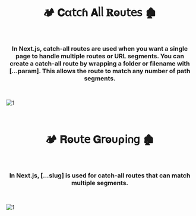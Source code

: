 <h1  align="center" > 🏕️ 𝐂α𝗍𝖼ɦ 𝐀ᥣᥣ 𝐑ⱺυ𝗍𝖾𝗌  🏚️ </h1>

</br>

<h3  align="center" > In Next.js, catch-all routes are used when you want a single page to handle multiple routes or URL segments. You can create a catch-all route by wrapping a folder or filename with [...param]. This allows the route to match any number of path segments. </h3>

</br>

![1](https://github.com/user-attachments/assets/80536e7d-2293-497b-b398-bed104274974)

</br>

<h1  align="center" > 🏕️ 𝐑ⱺυ𝗍𝖾 𝐆𝗋ⱺυρ𝗂𐓣𝗀  🏚️ </h1>

</br>

<h3  align="center" > In Next.js, [...slug] is used for catch-all routes that can match multiple segments. </h3>

</br>

![1](https://github.com/user-attachments/assets/006def21-ab44-47f0-be9d-0296434fa0f9)

</br>
